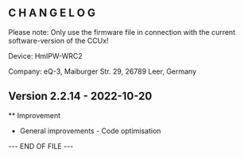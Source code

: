 ﻿C H A N G E L O G
-----------------

Please note: Only use the firmware file in connection with the current software-version of the CCUx!

Device:      HmIPW-WRC2

Company:     eQ-3, Maiburger Str. 29, 26789 Leer, Germany



Version 2.2.14 - 2022-10-20
--------------------------------------------------------------

** Improvement
   * General improvements - Code optimisation



--- END OF FILE ---
